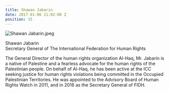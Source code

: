 ```yaml
---
title: Shawan Jabarin
date: 2017-01-06 21:02:00 Z
position: 15
---
```


![Shawan Jabarin.jpeg](/uploads/Shawan%20Jabarin.jpeg)

Shawan Jabarin <br> Secretary General of The International Federation for Human Rights


The General Director of the human rights organization Al-Haq, Mr. Jabarin is a native of Palestine and a fearless advocate for the human rights of the Palestinian people. On behalf of Al-Haq, he has been active at the ICC seeking justice for human rights violations being committed in the Occupied Palestinian Territories. He was appointed to the Advisory Board of Human Rights Watch in 2011, and in 2016 as the Secretary General of FIDH.

